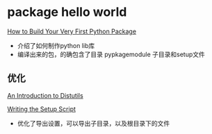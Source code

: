 # package hello world

[How to Build Your Very First Python Package](https://www.freecodecamp.org/news/build-your-first-python-package/)

- 介绍了如何制作python lib库
- 编译出来的包，的确包含了目录 pypkagemodule 子目录和setup文件

## 优化

[An Introduction to Distutils](https://docs.python.org/3/distutils/introduction.html#distutils-simple-example)

[Writing the Setup Script](https://docs.python.org/3/distutils/setupscript.html)

- 优化了导出设置，可以导出子目录，以及根目录下的文件

